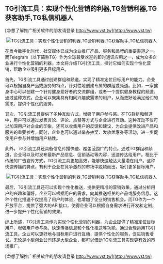 ## **TG引流工具：实现个性化营销的利器,TG营销利器,TG获客助手,TG私信机器人**

[😍想了解推广相关软件的朋友请登录 http://www.vst.tw](http://www.vst.tw)

 <center><img src="https://vst.tw/MP4/tuiguang/png/6.png" alt="TG引流工具：实现个性化营销的利器,TG营销利器,TG获客助手,TG私信机器人"></center>

在当今数字化时代，社交媒体已成为企业推广产品、服务和品牌的重要渠道之一。而Telegram（以下简称TG）作为全球最受欢迎的即时通讯应用之一，成为众多企业进行个性化营销的利器。本文将介绍TG引流工具，探讨它如何实现个性化营销，帮助企业吸引更多目标用户。

首先，TG引流工具通过创建群组和频道，实现了精准定位目标用户的能力。企业可以根据自身产品或服务的特点，针对性地创建专属的群组或频道。比如，一家健身中心可以创建一个针对健身爱好者的交流群组，或者一个提供健身教程的频道。通过这种方式，企业可以聚集具有相同兴趣或需求的用户，从而更好地满足他们的需求，提供个性化的服务。

其次，TG引流工具提供了多种互动方式，增强了用户参与感。在TG群组和频道中，用户可以通过发表言论、评论、点赞等方式与企业进行互动。这种互动不仅可以加深用户对企业的印象，还可以收集用户的反馈和建议，为企业提供改进产品和服务的重要参考。同时，企业也可以通过举办抽奖、发放优惠券等活动，进一步促使用户参与并增加用户粘性。

此外，TG引流工具还具备信息传播快速、覆盖范围广的特点。通过TG群组和频道，企业可以及时发布最新产品信息、促销活动等内容，迅速传达给用户。相比于传统的广告宣传方式，TG引流工具更加高效，能够快速触达大量潜在用户。这种快速传播的特点，有利于企业在竞争激烈的市场中脱颖而出，吸引更多目标用户。

 <center><img src="https://vst.tw/MP4/tuiguang/png/8.png" alt="TG引流工具：实现个性化营销的利器,TG营销利器,TG获客助手,TG私信机器人"></center>

最后，TG引流工具还可以实现个性化推送，提供更精准的营销效果。通过分析用户的兴趣和偏好，企业可以根据用户的需求，向其推送相关的产品或服务信息。这种个性化推送不仅提高了用户的体验，也增加了企业的销售机会。而TG作为一个开放平台，提供了强大的API接口，使得企业可以根据自身需求进行开发和定制，进一步提升个性化营销的效果。

综上所述，TG引流工具作为实现个性化营销的利器，为企业提供了精准定位目标用户、增强用户参与感、快速传播信息和个性化推送等功能。通过合理运用TG引流工具，企业可以更好地与目标用户进行互动，提供个性化的服务，促进销售增长。无论是小型创业公司还是大型企业，都可以借助TG引流工具实现更有效的市场推广。

[😍想了解推广相关软件的朋友请登录 http://www.vst.tw](http://www.vst.tw)



